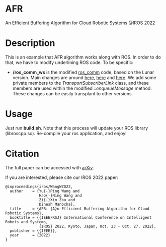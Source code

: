 # AFR

An Efficient Buffering Algorithm for Cloud Robotic Systems @IROS 2022

# Description

This is an example that AFR algorithm works along with ROS.
In order to do that, we have to modify underlining ROS code. To be specific:

- <strong>/ros_comm_ws</strong> is the modified [ros_comm](https://github.com/ros/ros_comm) code, based on the Lunar version.
Main changes are around [here](https://github.com/Jrdevil-Wang/AFR/blob/ac6509cd9c1ede6ecf1648582bc24244916f971e/ros_comm_ws/src/ros_comm/clients/roscpp/include/ros/transport_subscriber_link.h#L73), [here](
https://github.com/Jrdevil-Wang/AFR/blob/b937ef1680cc7293931df457964b35b6030760b6/ros_comm_ws/src/ros_comm/clients/roscpp/src/libros/transport_subscriber_link.cpp#L47) and [here](https://github.com/Jrdevil-Wang/AFR/blob/b937ef1680cc7293931df457964b35b6030760b6/ros_comm_ws/src/ros_comm/clients/roscpp/src/libros/transport_subscriber_link.cpp#L182).
We add some private members to the *TransportSubscriberLink* class, and these members are used within the modified *::enqueueMessage* method.
These changes can be easily transplant to other versions.

# Usage

Just run <strong>build.sh</strong>. Note that this process will update your ROS library (libroscpp.so).
Re-compile your ros application, and enjoy!

# Citation

The full paper can be accessed with [arXiv](https://arxiv.org/abs/1909.03218).

If you are interested, please cite our IROS 2022 paper:

```
@inproceedings{iros/WangWZD22,
  author    = {Yu{-}Ping Wang and
               Hao{-}Ning Wang and
               Zi{-}Xin Zou and
               Dinesh Manocha},
  title     = {AFR: {A}n Efficient Buffering Algorithm for Cloud Robotic Systems},
  booktitle = {{IEEE/RSJ} International Conference on Intelligent Robots and Systems,
               {IROS} 2022, Kyoto, Japan, Oct. 23 - Oct. 27, 2022},
  publisher = {{IEEE}},
  year      = {2022}
}
```
